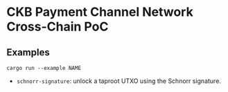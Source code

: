 # CKB Payment Channel Network Cross-Chain PoC

## Examples

```
cargo run --example NAME
```

- `schnorr-signature`: unlock a taproot UTXO using the Schnorr signature.
